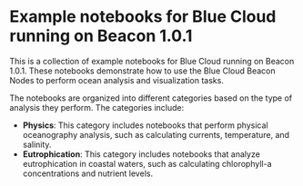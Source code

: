 # Example notebooks for Blue Cloud running on Beacon 1.0.1

This is a collection of example notebooks for Blue Cloud running on Beacon 1.0.1.
These notebooks demonstrate how to use the Blue Cloud Beacon Nodes to perform ocean analysis and visualization tasks.

The notebooks are organized into different categories based on the type of analysis they perform.
The categories include:

- **Physics**: This category includes notebooks that perform physical oceanography analysis, such as calculating currents, temperature, and salinity.
- **Eutrophication**: This category includes notebooks that analyze eutrophication in coastal waters, such as calculating chlorophyll-a concentrations and nutrient levels.
